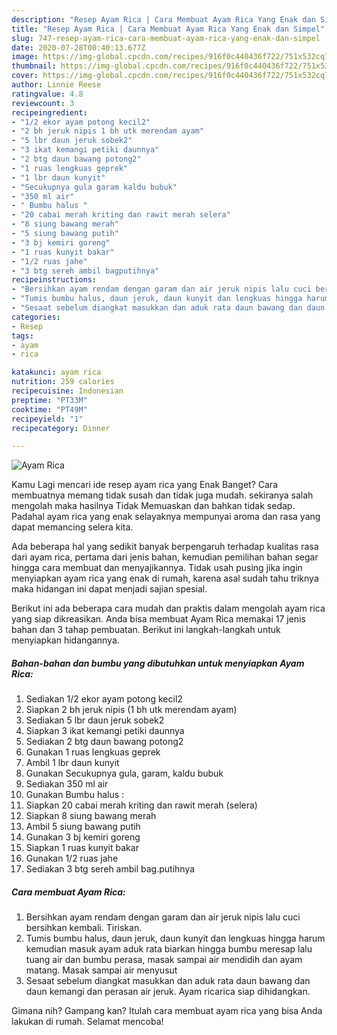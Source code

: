 ```yaml
---
description: "Resep Ayam Rica | Cara Membuat Ayam Rica Yang Enak dan Simpel"
title: "Resep Ayam Rica | Cara Membuat Ayam Rica Yang Enak dan Simpel"
slug: 747-resep-ayam-rica-cara-membuat-ayam-rica-yang-enak-dan-simpel
date: 2020-07-28T00:40:13.677Z
image: https://img-global.cpcdn.com/recipes/916f0c440436f722/751x532cq70/ayam-rica-foto-resep-utama.jpg
thumbnail: https://img-global.cpcdn.com/recipes/916f0c440436f722/751x532cq70/ayam-rica-foto-resep-utama.jpg
cover: https://img-global.cpcdn.com/recipes/916f0c440436f722/751x532cq70/ayam-rica-foto-resep-utama.jpg
author: Linnie Reese
ratingvalue: 4.8
reviewcount: 3
recipeingredient:
- "1/2 ekor ayam potong kecil2"
- "2 bh jeruk nipis 1 bh utk merendam ayam"
- "5 lbr daun jeruk sobek2"
- "3 ikat kemangi petiki daunnya"
- "2 btg daun bawang potong2"
- "1 ruas lengkuas geprek"
- "1 lbr daun kunyit"
- "Secukupnya gula garam kaldu bubuk"
- "350 ml air"
- " Bumbu halus "
- "20 cabai merah kriting dan rawit merah selera"
- "8 siung bawang merah"
- "5 siung bawang putih"
- "3 bj kemiri goreng"
- "1 ruas kunyit bakar"
- "1/2 ruas jahe"
- "3 btg sereh ambil bagputihnya"
recipeinstructions:
- "Bersihkan ayam rendam dengan garam dan air jeruk nipis lalu cuci bersihkan kembali. Tiriskan."
- "Tumis bumbu halus, daun jeruk, daun kunyit dan lengkuas hingga harum kemudian masuk ayam aduk rata biarkan hingga bumbu meresap lalu tuang air dan bumbu perasa, masak sampai air mendidih dan ayam matang. Masak sampai air menyusut"
- "Sesaat sebelum diangkat masukkan dan aduk rata daun bawang dan daun kemangi dan perasan air jeruk. Ayam ricarica siap dihidangkan."
categories:
- Resep
tags:
- ayam
- rica

katakunci: ayam rica 
nutrition: 259 calories
recipecuisine: Indonesian
preptime: "PT33M"
cooktime: "PT49M"
recipeyield: "1"
recipecategory: Dinner

---
```



![Ayam Rica](https://img-global.cpcdn.com/recipes/916f0c440436f722/751x532cq70/ayam-rica-foto-resep-utama.jpg)

Kamu Lagi mencari ide resep ayam rica yang Enak Banget? Cara membuatnya memang tidak susah dan tidak juga mudah. sekiranya salah mengolah maka hasilnya Tidak Memuaskan dan bahkan tidak sedap. Padahal ayam rica yang enak selayaknya mempunyai aroma dan rasa yang dapat memancing selera kita.



Ada beberapa hal yang sedikit banyak berpengaruh terhadap kualitas rasa dari ayam rica, pertama dari jenis bahan, kemudian pemilihan bahan segar hingga cara membuat dan menyajikannya. Tidak usah pusing jika ingin menyiapkan ayam rica yang enak di rumah, karena asal sudah tahu triknya maka hidangan ini dapat menjadi sajian spesial.


Berikut ini ada beberapa cara mudah dan praktis dalam mengolah ayam rica yang siap dikreasikan. Anda bisa membuat Ayam Rica memakai 17 jenis bahan dan 3 tahap pembuatan. Berikut ini langkah-langkah untuk menyiapkan hidangannya.

<!--inarticleads1-->

##### Bahan-bahan dan bumbu yang dibutuhkan untuk menyiapkan Ayam Rica:

1. Sediakan 1/2 ekor ayam potong kecil2
1. Siapkan 2 bh jeruk nipis (1 bh utk merendam ayam)
1. Sediakan 5 lbr daun jeruk sobek2
1. Siapkan 3 ikat kemangi petiki daunnya
1. Sediakan 2 btg daun bawang potong2
1. Gunakan 1 ruas lengkuas geprek
1. Ambil 1 lbr daun kunyit
1. Gunakan Secukupnya gula, garam, kaldu bubuk
1. Sediakan 350 ml air
1. Gunakan  Bumbu halus :
1. Siapkan 20 cabai merah kriting dan rawit merah (selera)
1. Siapkan 8 siung bawang merah
1. Ambil 5 siung bawang putih
1. Gunakan 3 bj kemiri goreng
1. Siapkan 1 ruas kunyit bakar
1. Gunakan 1/2 ruas jahe
1. Sediakan 3 btg sereh ambil bag.putihnya




<!--inarticleads2-->

##### Cara membuat Ayam Rica:

1. Bersihkan ayam rendam dengan garam dan air jeruk nipis lalu cuci bersihkan kembali. Tiriskan.
1. Tumis bumbu halus, daun jeruk, daun kunyit dan lengkuas hingga harum kemudian masuk ayam aduk rata biarkan hingga bumbu meresap lalu tuang air dan bumbu perasa, masak sampai air mendidih dan ayam matang. Masak sampai air menyusut
1. Sesaat sebelum diangkat masukkan dan aduk rata daun bawang dan daun kemangi dan perasan air jeruk. Ayam ricarica siap dihidangkan.




Gimana nih? Gampang kan? Itulah cara membuat ayam rica yang bisa Anda lakukan di rumah. Selamat mencoba!
